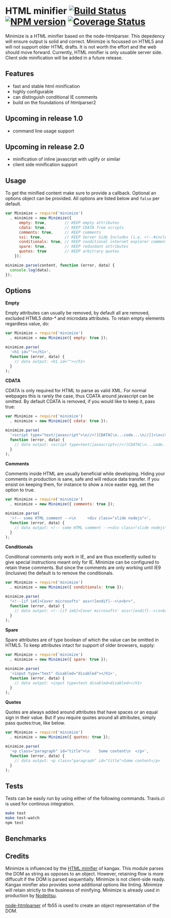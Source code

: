 # HTML minifier [![Build Status][status]](https://travis-ci.org/Moveo/minimize) [![NPM version][npmimgurl]](http://npmjs.org/package/minimize) [![Coverage Status][coverage]](http://coveralls.io/r/Moveo/minimize?branch=master)

[status]: https://travis-ci.org/Moveo/minimize.png?branch=master
[npmimgurl]: https://badge.fury.io/js/minimize.png
[coverage]: http://coveralls.io/repos/Moveo/minimize/badge.png?branch=master

Minimize is a HTML minifier based on the node-htmlparser. This depedency will
ensure output is solid and correct. Minimize is focussed on HTML5 and will not
support older HTML drafts. It is not worth the effort and the web should move
forward. Currently, HTML minifier is only usuable server side. Client side
minification will be added in a future release.

## Features

- fast and stable html minification
- highly configurable
- can distinguish conditional IE comments
- build on the foundations of htmlparser2

## Upcoming in release 1.0

- command line usage support

## Upcoming in release 2.0

- minification of inline javascript with uglify or similar
- client side minification support

## Usage

To get the minified content make sure to provide a callback. Optional an options
object can be provided. All options are listed below and `false` per default.

```javascript
var Minimize = require('minimize')
  , minimize = new Minimize({
      empty: true,        // KEEP empty attributes
      cdata: true,        // KEEP CDATA from scripts
      comments: true,     // KEEP comments
      ssi: true,          // KEEP Server Side Includes (i.e. <!--#include virtual="../quote.txt" -->)
      conditionals: true, // KEEP conditional internet explorer comments
      spare: true,        // KEEP redundant attributes
      quotes: true        // KEEP arbitrary quotes
    });

minimize.parse(content, function (error, data) {
  console.log(data);
});
```

## Options

**Empty**

Empty attributes can usually be removed, by default all are removed, excluded
HTML5 _data-*_ and microdata attributes. To retain empty elements regardless
value, do:

```javascript
var Minimize = require('minimize')
  , minimize = new Minimize({ empty: true });

minimize.parse(
  '<h1 id=""></h1>',
  function (error, data) {
    // data output: <h1 id=""></h1>
  }
);
```

**CDATA**

CDATA is only required for HTML to parse as valid XML. For normal webpages this
is rarely the case, thus CDATA around javascript can be omitted. By default
CDATA is removed, if you would like to keep it, pass true:

```javascript
var Minimize = require('minimize')
  , minimize = new Minimize({ cdata: true });

minimize.parse(
  '<script type="text/javascript">\n//<![CDATA[\n...code...\n//]]>\n</script>',
  function (error, data) {
    // data output: <script type=text/javascript>//<![CDATA[\n...code...\n//]]></script>
  }
);
```

**Comments**

Comments inside HTML are usually beneficial while developing. Hiding your
comments in production is sane, safe and will reduce data transfer. If you
ensist on keeping them, for instance to show a nice easter egg, set the option
to true.

```javascript
var Minimize = require('minimize')
  , minimize = new Minimize({ comments: true });

minimize.parse(
  '<!-- some HTML comment -->\n     <div class="slide nodejs">',
  function (error, data) {
    // data output: <!-- some HTML comment --><div class="slide nodejs">
  }
);
```

**Conditionals**

Conditional comments only work in IE, and are thus excellently suited to give
special instructions meant only for IE. Minimize can be configured to retain
these comments. But since the comments are only working until IE9 (inclusive)
the default is to remove the conditionals.

```javascript
var Minimize = require('minimize')
  , minimize = new Minimize({ conditionals: true });

minimize.parse(
  "<!--[if ie6]>Cover microsofts' ass<![endif]-->\n<br>",
  function (error, data) {
    // data output: <!--[if ie6]>Cover microsofts' ass<![endif]-->\n<br>
  }
);
```


**Spare**

Spare attributes are of type boolean of which the value can be omitted in HTML5.
To keep attributes intact for support of older browsers, supply:

```javascript
var Minimize = require('minimize')
  , minimize = new Minimize({ spare: true });

minimize.parse(
  '<input type="text" disabled="disabled"></h1>',
  function (error, data) {
    // data output: <input type=text disabled=disabled></h1>
  }
);
```

**Quotes**

Quotes are always added around attributes that have spaces or an equal sign in
their value. But if you require quotes around all attributes, simply pass
quotes:true, like below.

```javascript
var Minimize = require('minimize')
  , minimize = new Minimize({ quotes: true });

minimize.parse(
  '<p class="paragraph" id="title">\n    Some content\n  </p>',
  function (error, data) {
    // data output: <p class="paragraph" id="title">Some content</p>
  }
);
```

## Tests

Tests can be easily run by using either of the following commands. Travis.ci is
used for continous integration.

```bash
make test
make test-watch
npm test
```

## Benchmarks


## Credits
Minimize is influenced by the [HTML minifier][kangax] of kangax. This module
parses the DOM as string as opposes to an object. However, retaining flow is more
diffucult if the DOM is parsed sequentially. Minimize is not client-side ready.
Kangax minifier also provides some additional options like linting. Minimize
will retain strictly to the business of minifying. Minimize is already used in
production by [Nodejitsu][nodejitsu].

[node-htmlparser][fb55] of fb55 is used to create an object representation
of the DOM.

[kangax]: https://github.com/kangax/html-minifier/
[fb55]: https://github.com/fb55/htmlparser2
[nodejitsu]: http://www.nodejitsu.com/
